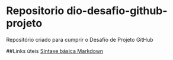 # Repositorio dio-desafio-github-projeto
Repositório criado para cumprir o Desafio de Projeto GitHub

##Links úteis
[Sintaxe básica Markdown](https://www.markdownguide.org/basic-syntax/)
